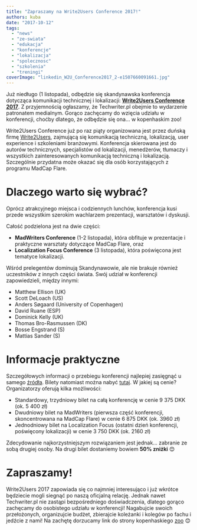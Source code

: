 ```yaml
---
title: "Zapraszamy na Write2Users Conference 2017!"
authors: kuba
date: "2017-10-12"
tags:
  - "news"
  - "ze-swiata"
  - "edukacja"
  - "konferencje"
  - "lokalizacja"
  - "spolecznosc"
  - "szkolenia"
  - "treningi"
coverImage: "linkedin_W2U_Conference2017_2-e1507660091661.jpg"
---
```


Już niedługo (1 listopada), odbędzie się skandynawska konferencja dotycząca
komunikacji technicznej i lokalizacji:
[**Write2Users Conference 2017**](http://write2users.com/w2u-conference-2017/).
Z przyjemnością ogłaszamy, że Techwriter.pl obejmie to wydarzenie patronatem
medialnym. Gorąco zachęcamy do wzięcia udziału w konferencji, choćby dlatego, że
odbędzie się ona... w kopenhaskim zoo!

Write2Users Conference już po raz piąty organizowana jest przez duńską firmę
[Write2Users](http://write2users.com), zajmującą się komunikacją techniczną,
lokalizacją, user experience i szkoleniami branżowymi. Konferencja skierowana
jest do autorów technicznych, specjalistów od lokalizacji, menedżerów, tłumaczy
i wszystkich zainteresowanych komunikacją techniczną i lokalizacją. Szczególnie
przydatna może okazać się dla osób korzystających z programu MadCap Flare.

# Dlaczego warto się wybrać?

Oprócz atrakcyjnego miejsca i codziennych lunchów, konferencja kusi przede
wszystkim szerokim wachlarzem prezentacji, warsztatów i dyskusji.

Całość podzielona jest na dwie części:

- **MadWriters Conference** (1-2 listopada), która obfituje w prezentacje i
  praktyczne warsztaty dotyczące MadCap Flare, oraz
- **Localization Focus Conference** (3 listopada), która poświęcona jest
  tematyce lokalizacji.

Wśród prelegentów dominują Skandynawowie, ale nie brakuje również uczestników z
innych części świata. Swój udział w konferencji zapowiedzieli, między innymi:

- Matthew Ellison (UK)
- Scott DeLoach (US)
- Anders Søgaard (University of Copenhagen)
- David Ruane (ESP)
- Dominick Kelly (UK)
- Thomas Bro-Rasmussen (DK)
- Bosse Engstrand (S)
- Mattias Sander (S)

# Informacje praktyczne

Szczegółowych informacji o przebiegu konferencji najlepiej zasięgnąć u samego
[źródła](http://write2users.com/w2u-conference-2017/). Bilety natomiast można
nabyć [tutaj](http://write2users.com/conference-2017-order-ticket/). W jakiej są
cenie? Organizatorzy oferują kilka możliwości:

- Standardowy, trzydniowy bilet na całą konferencję w cenie 9 375 DKK (ok. 5 400
  zł)
- Dwudniowy bilet na MadWriters (pierwsza część konferencji, skoncentrowana na
  MadCap Flare) w cenie 6 875 DKK (ok. 3960 zł)
- Jednodniowy bilet na Localization Focus (ostatni dzień konferencji, poświęcony
  lokalizacji) w cenie 3 750 DKK (ok. 2160 zł)

Zdecydowanie najkorzystniejszym rozwiązaniem jest jednak... zabranie ze sobą
drugiej osoby. Na drugi bilet dostaniemy bowiem **50% zniżki** 😊

# Zapraszamy!

Write2Users 2017 zapowiada się co najmniej interesująco i już wkrótce będziecie
mogli siegnąć po naszą oficjalną relację. Jednak nawet Techwriter.pl nie zastąpi
bezpośredniego doświadczenia, dlatego gorąco zachęcamy do osobistego udziału w
konferencji! Nagabujcie swoich przełożonych, organizujcie budżet, zbierajcie
koleżanki i kolegów po fachu i jedźcie z nami! Na zachętę dorzucamy link do
strony kopenhaskiego [zoo](https://www.zoo.dk/en//) 😊
